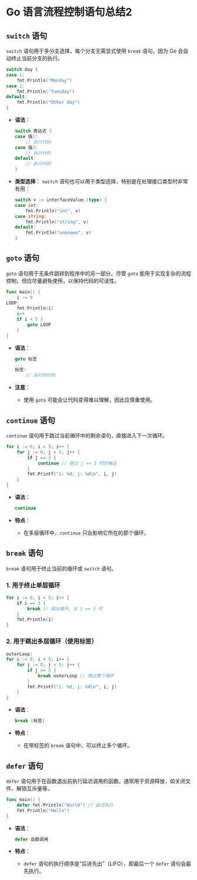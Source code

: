 # Go 语言流程控制语句总结2

## `switch` 语句

`switch` 语句用于多分支选择，每个分支无需显式使用 `break` 语句，因为 Go 会自动终止当前分支的执行。

```go
switch day {
case 1:
    fmt.Println("Monday")
case 2:
    fmt.Println("Tuesday")
default:
    fmt.Println("Other day")
}
```

- **语法**：
  ```go
  switch 表达式 {
  case 值1:
      // 执行代码
  case 值2:
      // 执行代码
  default:
      // 执行代码
  }
  ```

- **类型选择**：
  `switch` 语句也可以用于类型选择，特别是在处理接口类型时非常有用：
  ```go
  switch v := interfaceValue.(type) {
  case int:
      fmt.Println("int", v)
  case string:
      fmt.Println("string", v)
  default:
      fmt.Println("unknown", v)
  }
  ```

## `goto` 语句

`goto` 语句用于无条件跳转到程序中的另一部分。尽管 `goto` 能用于实现复杂的流程控制，但应尽量避免使用，以保持代码的可读性。

```go
func main() {
    i := 0
LOOP:
    fmt.Println(i)
    i++
    if i < 5 {
        goto LOOP
    }
}
```

- **语法**：
  ```go
  goto 标签
  ...
  标签:
      // 执行的代码
  ```

- **注意**：
  - 使用 `goto` 可能会让代码变得难以理解，因此应慎重使用。

## `continue` 语句

`continue` 语句用于跳过当前循环中的剩余语句，直接进入下一次循环。

```go
for i := 0; i < 5; i++ {
    for j := 0; j < 5; j++ {
        if j == 3 {
            continue // 跳过 j == 3 时的输出
        }
        fmt.Printf("i: %d, j: %d\n", i, j)
    }
}
```

- **语法**：
  ```go
  continue
  ```

- **特点**：
  - 在多层循环中，`continue` 只会影响它所在的那个循环。

## `break` 语句

`break` 语句用于终止当前的循环或 `switch` 语句。

### 1. 用于终止单层循环

```go
for i := 0; i < 5; i++ {
    if i == 3 {
        break // 跳出循环，当 i == 3 时
    }
    fmt.Println(i)
}
```

### 2. 用于跳出多层循环（使用标签）

```go
outerLoop:
for i := 0; i < 5; i++ {
    for j := 0; j < 5; j++ {
        if j == 3 {
            break outerLoop // 跳出整个循环
        }
        fmt.Printf("i: %d, j: %d\n", i, j)
    }
}
```

- **语法**：
  ```go
  break [标签]
  ```

- **特点**：
  - 在带标签的 `break` 语句中，可以终止多个循环。

## `defer` 语句

`defer` 语句用于在函数退出前执行延迟调用的函数。通常用于资源释放，如关闭文件、解锁互斥量等。

```go
func main() {
    defer fmt.Println("World") // 延迟执行
    fmt.Println("Hello")
}
```

- **语法**：
  ```go
  defer 函数调用
  ```

- **特点**：
  - `defer` 语句的执行顺序是“后进先出”（LIFO），即最后一个 `defer` 语句会最先执行。
